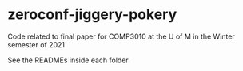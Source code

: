 # zeroconf-jiggery-pokery

Code related to final paper for COMP3010 at the U of M in the Winter semester of 2021

See the READMEs inside each folder
